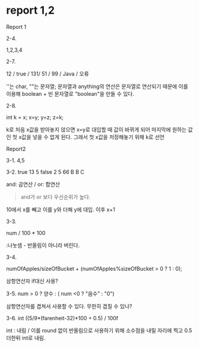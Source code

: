 # report 1,2

Report 1

2-4. 

1,2,3,4


2-7.

12 / true / 131/ 51 / 99 / Java / 오류

''는 char, ""는 문자열; 문자열과 anything의 연산은 문자열로 연산되기 때문에 이를 이용해 boolean + 빈 문자열로 "boolean"을 만들 수 있다.

2-8. 

int k = x;
x=y;
y=z;
z=k;

k로 처음 x값을 받아놓지 않으면
x=y로 대입할 때 값이 바뀌게 되어 
마지막에 원하는 값인 첫 x값을 넣을 수 없게 된다.
그래서 첫 x값을 저장해놓기 위해 k로 선언


Report2

3-1. 
4,5

3-2. 
true
13
5
false
2
5
66
B
B
C

and: 곱연산 / or: 합연산 
>and가 or 보다 우선순위가 높다.

10에서 x를 빼고 이를 y와 더해 y에 대입. 이후 x+1




3-3.

num / 100 * 100

:나눗셈 - 반올림이 아니라 버린다.


3-4.

numOfApples/sizeOfBucket + (numOfApples%sizeOfBucket > 0 ? 1 : 0);

삼항연산자
if대신 사용?


3-5.
num > 0 ? 양수 : ( num <0 ? "음수" : "0")

삼항연산자를 겹쳐서 사용할 수 있다.
무한히 겹칠 수 있나?

3-6. 
 int ((5/9*(farenheit-32)*100 + 0.5) / 100f

int : 내림 / 이를 round 없이 반올림으로 사용하기 위해
소수점을 내릴 자리에 찍고 0.5 더한뒤 int로 내림.
